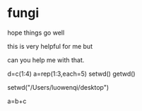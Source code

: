# fungi
hope things go well

this is very helpful for me but

can you help me with that.

d=c(1:4)
a=rep(1:3,each=5)
setwd()
getwd()

setwd("/Users/luowenqi/desktop")

a=b+c